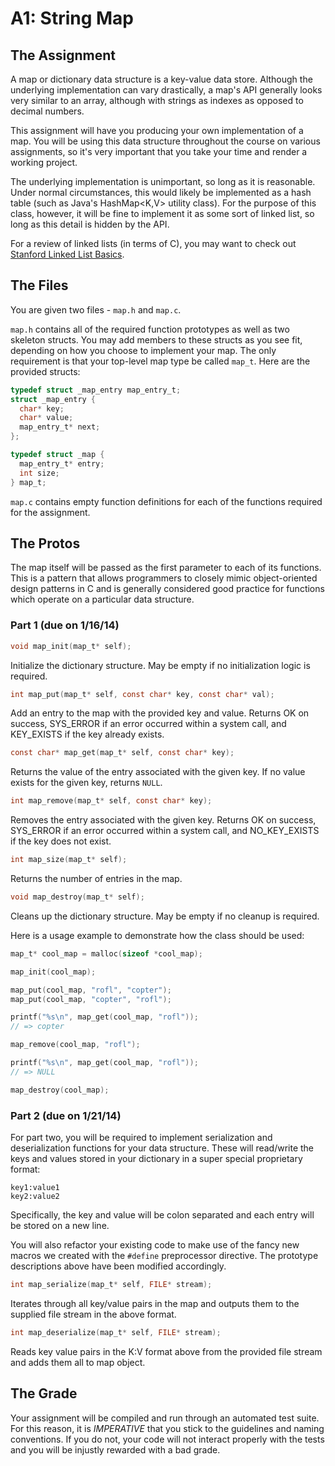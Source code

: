 # A1: String Map

## The Assignment

A map or dictionary data structure is a key-value data store. Although the underlying implementation can vary drastically, a map's API generally looks very similar to an array, although with strings as indexes as opposed to decimal numbers. 

This assignment will have you producing your own implementation of a map. You will be using this data structure throughout the course on various assignments, so it's very important that you take your time and render a working project. 

The underlying implementation is unimportant, so long as it is reasonable. Under normal circumstances, this would likely be implemented as a hash table (such as Java's HashMap<K,V> utility class). For the purpose of this class, however, it will be fine to implement it as some sort of linked list, so long as this detail is hidden by the API. 

For a review of linked lists (in terms of C), you may want to check out [Stanford Linked List Basics](http://cslibrary.stanford.edu/103/LinkedListBasics.pdf). 

## The Files

You are given two files - `map.h` and `map.c`.

`map.h` contains all of the required function prototypes as well as two skeleton structs. You may add members to these structs as you see fit, depending on how you choose to implement your map. The only requirement is that your top-level map type be called `map_t`. Here are the provided structs:

```c
typedef struct _map_entry map_entry_t;
struct _map_entry {
  char* key;
  char* value;
  map_entry_t* next;
};

typedef struct _map {
  map_entry_t* entry; 
  int size;
} map_t;
```

`map.c` contains empty function definitions for each of the functions required for the assignment. 

## The Protos

The map itself will be passed as the first parameter to each of its functions. This is a pattern that allows programmers to closely mimic object-oriented design patterns in C and is generally considered good practice for functions which operate on a particular data structure. 

### Part 1 (due on 1/16/14)

```c
void map_init(map_t* self);
```
Initialize the dictionary structure. May be empty if no initialization logic is required. 

```c
int map_put(map_t* self, const char* key, const char* val);
```
Add an entry to the map with the provided key and value. Returns OK on success, SYS_ERROR if an error occurred within a system call, and KEY_EXISTS if the key already exists. 

```c
const char* map_get(map_t* self, const char* key);
```
Returns the value of the entry associated with the given key. If no value exists for the given key, returns `NULL`.

```c
int map_remove(map_t* self, const char* key);
```
Removes the entry associated with the given key. Returns OK on success, SYS_ERROR if an error occurred within a system call, and NO_KEY_EXISTS if the key does not exist. 

```c
int map_size(map_t* self);
```
Returns the number of entries in the map. 

```c
void map_destroy(map_t* self);
```
Cleans up the dictionary structure. May be empty if no cleanup is required. 

Here is a usage example to demonstrate how the class should be used: 

```c
map_t* cool_map = malloc(sizeof *cool_map);

map_init(cool_map);

map_put(cool_map, "rofl", "copter");
map_put(cool_map, "copter", "rofl");

printf("%s\n", map_get(cool_map, "rofl"));
// => copter

map_remove(cool_map, "rofl");

printf("%s\n", map_get(cool_map, "rofl"));
// => NULL

map_destroy(cool_map);
```

### Part 2 (due on 1/21/14)

For part two, you will be required to implement serialization and deserialization functions for your data structure. These will read/write the keys and values stored in your dictionary in a super special proprietary format: 

    key1:value1
    key2:value2
    
Specifically, the key and value will be colon separated and each entry will be stored on a new line. 

You will also refactor your existing code to make use of the fancy new macros we created with the `#define` preprocessor directive. The prototype descriptions above have been modified accordingly. 

```c 
int map_serialize(map_t* self, FILE* stream);
```
Iterates through all key/value pairs in the map and outputs them to the supplied file stream in the above format. 

```c 
int map_deserialize(map_t* self, FILE* stream);
```
Reads key value pairs in the K:V format above from the provided file stream and adds them all to map object. 

## The Grade

Your assignment will be compiled and run through an automated test suite. For this reason, it is *IMPERATIVE* that you stick to the guidelines and naming conventions. If you do not, your code will not interact properly with the tests and you will be injustly rewarded with a bad grade. 
